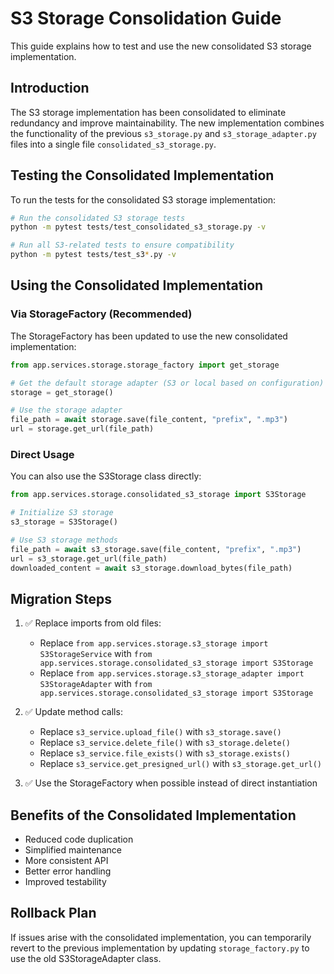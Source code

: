 # S3 Storage Consolidation Guide

This guide explains how to test and use the new consolidated S3 storage implementation.

## Introduction

The S3 storage implementation has been consolidated to eliminate redundancy and improve maintainability. The new implementation combines the functionality of the previous `s3_storage.py` and `s3_storage_adapter.py` files into a single file `consolidated_s3_storage.py`.

## Testing the Consolidated Implementation

To run the tests for the consolidated S3 storage implementation:

```bash
# Run the consolidated S3 storage tests
python -m pytest tests/test_consolidated_s3_storage.py -v

# Run all S3-related tests to ensure compatibility
python -m pytest tests/test_s3*.py -v
```

## Using the Consolidated Implementation

### Via StorageFactory (Recommended)

The StorageFactory has been updated to use the new consolidated implementation:

```python
from app.services.storage.storage_factory import get_storage

# Get the default storage adapter (S3 or local based on configuration)
storage = get_storage()

# Use the storage adapter
file_path = await storage.save(file_content, "prefix", ".mp3")
url = storage.get_url(file_path)
```

### Direct Usage

You can also use the S3Storage class directly:

```python
from app.services.storage.consolidated_s3_storage import S3Storage

# Initialize S3 storage
s3_storage = S3Storage()

# Use S3 storage methods
file_path = await s3_storage.save(file_content, "prefix", ".mp3")
url = s3_storage.get_url(file_path)
downloaded_content = await s3_storage.download_bytes(file_path)
```

## Migration Steps

1. ✅ Replace imports from old files:
   - Replace `from app.services.storage.s3_storage import S3StorageService` with `from app.services.storage.consolidated_s3_storage import S3Storage`
   - Replace `from app.services.storage.s3_storage_adapter import S3StorageAdapter` with `from app.services.storage.consolidated_s3_storage import S3Storage`

2. ✅ Update method calls:
   - Replace `s3_service.upload_file()` with `s3_storage.save()`
   - Replace `s3_service.delete_file()` with `s3_storage.delete()`
   - Replace `s3_service.file_exists()` with `s3_storage.exists()`
   - Replace `s3_service.get_presigned_url()` with `s3_storage.get_url()`

3. ✅ Use the StorageFactory when possible instead of direct instantiation

## Benefits of the Consolidated Implementation

- Reduced code duplication
- Simplified maintenance
- More consistent API
- Better error handling
- Improved testability

## Rollback Plan

If issues arise with the consolidated implementation, you can temporarily revert to the previous implementation by updating `storage_factory.py` to use the old S3StorageAdapter class.
